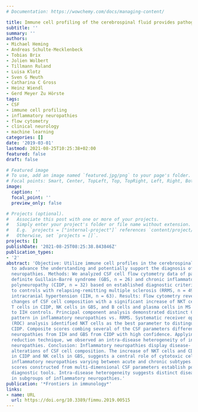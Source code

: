```yaml
---
# Documentation: https://wowchemy.com/docs/managing-content/

title: Immune cell profiling of the cerebrospinal fluid provides pathogenetic insights into inflammatory neuropathies
subtitle: ''
summary: ''
authors:
- Michael Heming
- Andreas Schulte-Mecklenbeck
- Tobias Brix
- Jolien Wolbert
- Tillmann Ruland
- Luisa Klotz
- Sven G Meuth
- Catharina C Gross
- Heinz Wiendl
- Gerd Meyer Zu Hörste
tags: 
- CSF
- immune cell profiling
- inflammatory neuropathies
- flow cytometry
- clinical neurology
- machine learning
categories: []
date: '2019-03-01'
lastmod: 2021-08-25T10:25:38+02:00
featured: false
draft: false

# Featured image
# To use, add an image named `featured.jpg/png` to your page's folder.
# Focal points: Smart, Center, TopLeft, Top, TopRight, Left, Right, BottomLeft, Bottom, BottomRight.
image:
  caption: ''
  focal_point: ''
  preview_only: false

# Projects (optional).
#   Associate this post with one or more of your projects.
#   Simply enter your project's folder or file name without extension.
#   E.g. `projects = ["internal-project"]` references `content/project/deep-learning/index.md`.
#   Otherwise, set `projects = []`.
projects: []
publishDate: '2021-08-25T08:25:38.843846Z'
publication_types:
- '2'
abstract: 'Objective: Utilize immune cell profiles in the cerebrospinal fluid (CSF)
  to advance the understanding and potentially support the diagnosis of inflammatory
  neuropathies. Methods: We analyzed CSF cell flow cytometry data of patients with
  definite Guillain-Barré syndrome (GBS, n = 26) and chronic inflammatory demyelinating
  polyneuropathy (CIDP, n = 32) based on established diagnostic criteria in comparison
  to controls with relapsing-remitting multiple sclerosis (RRMS, n = 49) and idiopathic
  intracranial hypertension (IIH, n = 63). Results: Flow cytometry revealed disease-specific
  changes of CSF cell composition with a significant increase of NKT cells and CD8+
  T cells in CIDP, NK cells in GBS, and B cells and plasma cells in MS in comparison
  to IIH controls. Principal component analysis demonstrated distinct CSF immune cells
  pattern in inflammatory neuropathies vs. RRMS. Systematic receiver operator curve
  (ROC) analysis identified NKT cells as the best parameter to distinguish GBS from
  CIDP. Composite scores combing several of the CSF parameters differentiated inflammatory
  neuropathies from IIH and GBS from CIDP with high confidence. Applying a novel dimension
  reduction technique, we observed an intra-disease heterogeneity of inflammatory
  neuropathies. Conclusion: Inflammatory neuropathies display disease- and subtype-specific
  alterations of CSF cell composition. The increase of NKT cells and CD8+ T cells
  in CIDP and NK cells in GBS, suggests a central role of cytotoxic cell types in
  inflammatory neuropathies varying between acute and chronic subtypes. Composite
  scores constructed from multi-dimensional CSF parameters establish potential novel
  diagnostic tools. Intra-disease heterogeneity suggests distinct disease mechanisms
  in subgroups of inflammatory neuropathies.'
publication: '*Frontiers in immunology*'
links:
- name: URL
  url: https://doi.org/10.3389/fimmu.2019.00515
---
```

